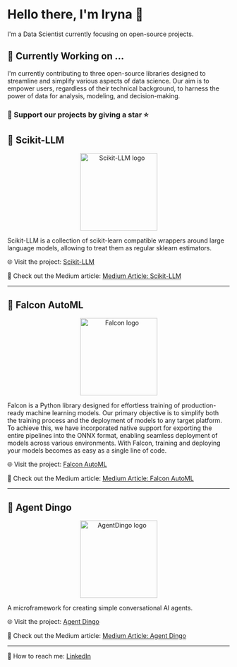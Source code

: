 # Hello there, I'm Iryna 👋

I'm a Data Scientist currently focusing on open-source projects. 

## 🔭 Currently Working on ...

I'm currently contributing to three open-source libraries designed to streamline and simplify various aspects of data science. Our aim is to empower users, regardless of their technical background, to harness the power of data for analysis, modeling, and decision-making.

### 🤝 Support our projects by giving a star ⭐

## 🚀 Scikit-LLM

<p align="center">
<picture>
  <img alt="Scikit-LLM logo" src="https://gist.githubusercontent.com/OKUA1/55e2fb9dd55673ec05281e0247de6202/raw/41063fcd620d9091662fc6473f9331a7651b4465/scikit-llm.svg" height = "175">
</picture>
</p>

Scikit-LLM is a collection of scikit-learn compatible wrappers around large language models, allowing to treat them as regular sklearn estimators. 

🌐 Visit the project: [Scikit-LLM](https://github.com/iryna-kondr/scikit-llm)

📝 Check out the Medium article: [Medium Article: Scikit-LLM](https://medium.com/@iryna230520/scikit-llm-nlp-with-chatgpt-in-scikit-learn-733b92ab74b1)

<hr/>

## 🦅 Falcon AutoML 
<p align="center">
<picture>
   <img alt="Falcon logo" src="https://gist.githubusercontent.com/OKUA1/55e2fb9dd55673ec05281e0247de6202/raw/41063fcd620d9091662fc6473f9331a7651b4465/falcon.svg" height = "175">
</picture>
</p>

Falcon is a Python library designed for effortless training of production-ready machine learning models. Our primary objective is to simplify both the training process and the deployment of models to any target platform. To achieve this, we have incorporated native support for exporting the entire pipelines into the ONNX format, enabling seamless deployment of models across various environments. With Falcon, training and deploying your models becomes as easy as a single line of code.

🌐 Visit the project: [Falcon AutoML](https://github.com/OKUA1/falcon)

📝 Check out the Medium article: [Medium Article: Falcon AutoML](https://medium.com/@o.kostromin/effortless-model-training-and-deployment-using-falcon-ml-onnx-and-fastapi-338a0984e0b8)

<hr/>

## 🦊 Agent Dingo

<p align="center">
<picture>
  <img alt="AgentDingo logo" src="https://gist.githubusercontent.com/OKUA1/55e2fb9dd55673ec05281e0247de6202/raw/41063fcd620d9091662fc6473f9331a7651b4465/dingo.svg" height = "175">
</picture>
</p>

A microframework for creating simple conversational AI agents.

🌐 Visit the project: [Agent Dingo](https://github.com/OKUA1/agent_dingo)

📝 Check out the Medium article: [Medium Article: Agent Dingo](https://medium.com/@iryna230520/dingo-seamlessly-integrate-python-functions-into-chatgpt-6e3237f09824)

<hr/>

📧 How to reach me: [LinkedIn](https://www.linkedin.com/in/iryna-kondrashchenko-673800155/)
